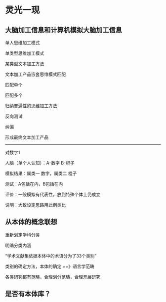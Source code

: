 # 灵光一现

## 大脑加工信息和计算机模拟大脑加工信息

单人思维加工模式

单类型思维加工模式

某类型文本加工方法

文本加工产品嵌套思维模式匹配

匹配单个

匹配多个

归纳普遍性的思维加工方法

反向测试

纠偏

形成最终文本加工产品

------

对数字1

人脑（单个人认知）：A-数字 B-棍子

模拟结果：属类一 数字，属类二 棍子

测试：A包括在内，B包括在内

评价：一般模拟有代表性，放到特殊个体上仍成立

说明：大致设定思路用此例类比

## 从本体的概念联想

重新划定学科分类

明确分类内涵

“学术文献集依据本体中的术语分为了33个类别”

类别的确定方法，本体的确定 ==》语言学范畴

各类研究都有范畴，合理划分范畴，合理开展研究

## 是否有本体库？